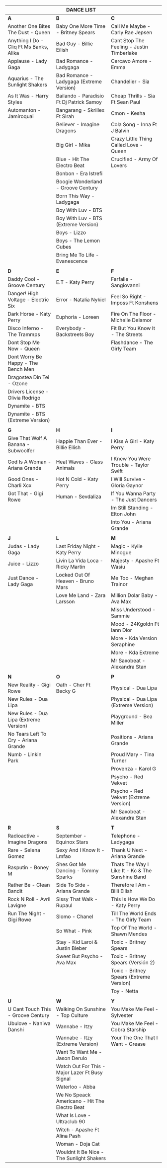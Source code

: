 |                                         | **DANCE LIST**                                  |                                                  |
|-----------------------------------------|-------------------------------------------------|--------------------------------------------------|
|             **A**                       |                 **B**                           |                       **C**                      |
| Another One Bites The Dust - Queen      | Baby One More Time - Britney Spears             | Call Me Maybe - Carly Rae Jepsen                 |
| Anything I Do - Cliq Ft Ms Banks, Alika | Bad Guy - Billie Eilish                         | Cant Stop The Feeling - Justin Timberlake        |
| Applause - Lady Gaga                    | Bad Romance - Ladygaga                          | Cercavo Amore - Emma                             |
| Aquarius - The Sunlight Shakers         | Bad Romance - Ladygaga (Extreme Version)        | Chandelier - Sia                                 |
| As It Was - Harry Styles                | Bailando - Paradisio Ft Dj Patrick Samoy        | Cheap Thrills - Sia Ft Sean Paul                 |
| Automanton - Jamiroquai                 | Bangarang - Skrillex Ft Sirah                   | Cmon - Kesha                                     |
|                                         | Believer - Imagine Dragons                      | Cola Song - Inna Ft J Balvin                     |
|                                         | Big Girl - Mika                                 | Crazy Little Thing Called Love - Queen           |
|                                         | Blue - Hit The Electro Beat                     | Crucified - Army Of Lovers                       |
|                                         | Bonbon - Era Istrefi                            |                                                  |
|                                         | Boogie Wonderland - Groove Century              |                                                  |
|                                         | Born This Way - Ladygaga                        |                                                  |
|                                         | Boy With Luv - BTS                              |                                                  |
|                                         | Boy With Luv - BTS (Extreme Version)            |                                                  |
|                                         | Boys - Lizzo                                    |                                                  |
|                                         | Boys - The Lemon Cubes                          |                                                  |
|                                         | Bring Me To Life - Evanescence                  |                                                  |
|                                         |                                                 |                                                  |
|             **D**                       |                 **E**                           |                       **F**                      |
| Daddy Cool - Groove Century             | E.T - Katy Perry                                | Farfalle - Sangiovanni                           |
| Danger! High Voltage - Electric Six     | Error - Natalia Nykiel                          | Feel So Right - Imposs Ft Konshens               |
| Dark Horse - Katy Perry                 | Euphoria - Loreen                               | Fire On The Floor - Michelle Delamor             |
| Disco Inferno - The Trammps             | Everybody - Backstreets Boy                     | Fit But You Know It - The Streets                |
| Dont Stop Me Now - Queen                |                                                 | Flashdance - The Girly Team                      |
| Dont Worry Be Happy - The Bench Men     |                                                 |                                                  |
| Dragostea Din Tei - Ozone               |                                                 |                                                  |
| Drivers License - Olivia Rodrigo        |                                                 |                                                  |
| Dynamite - BTS                          |                                                 |                                                  |
| Dynamite - BTS (Extreme Version)        |                                                 |                                                  |
|                                         |                                                 |                                                  |
|             **G**                       |                 **H**                           |                       **I**                      |
| Give That Wolf A Banana - Subwoolfer    | Happie Than Ever - Billie Eilish                | I Kiss A Girl - Katy Perry                       |
| God Is A Woman - Ariana Grande          | Heat Waves - Glass Animals                      | I Knew You Were Trouble - Taylor Swift           |
| Good Ones - Charli Xcx                  | Hot N Cold - Katy Perry                         | I Will Survive - Gloria Gaynor                   |
| Got That - Gigi Rowe                    | Human - Sevdaliza                               | If You Wanna Party - The Just Dancers            |
|                                         |                                                 | Im Still Standing - Elton John                   |
|                                         |                                                 | Into You - Ariana Grande                         |
|                                         |                                                 |                                                  |
|             **J**                       |                 **L**                           |                       **M**                      |
| Judas - Lady Gaga                       | Last Friday Night - Katy Perry                  | Magic - Kylie Minogue                            |
| Juice - Lizzo                           | Livin La Vida Loca - Ricky Martin               | Majesty - Apashe Ft Wasiu                        |
| Just Dance - Lady Gaga                  | Locked Out Of Heaven - Bruno Mars               | Me Too - Meghan Trainor                          |
|                                         | Love Me Land - Zara Larsson                     | Million Dolar Baby - Ava Max                     |
|                                         |                                                 | Miss Understood - Sammie                         |
|                                         |                                                 | Mood - 24Kgoldn Ft Iann Dior                     |
|                                         |                                                 | More - Kda Version Seraphine                     |
|                                         |                                                 | More - Kda Extreme                               |
|                                         |                                                 | Mr Saxobeat - Alexandra Stan                     |
|                                         |                                                 |                                                  |
|             **N**                       |                 **O**                           |                       **P**                      |
| New Reality - Gigi Rowe                 | Oath - Cher Ft Becky G                          | Physical - Dua Lipa                              |
| New Rules - Dua Lipa                    |                                                 | Physical - Dua Lipa (Extreme Version)            |
| New Rules - Dua Lipa (Extreme Version)  |                                                 | Playground - Bea Miller                          |
| No Tears Left To Cry - Ariana Grande    |                                                 | Positions - Ariana Grande                        |
| Numb - Linkin Park                      |                                                 | Proud Mary - Tina Turner                         |
|                                         |                                                 | Provenza - Karol G                               |
|                                         |                                                 | Psycho - Red Vekvet                              |
|                                         |                                                 | Psycho - Red Vekvet (Extreme Version)            |
|                                         |                                                 | Mr Saxobeat - Alexandra Stan                     |
|                                         |                                                 |                                                  |
|             **R**                       |                 **S**                           |                       **T**                      |
| Radioactive - Imagine Dragons           | September - Equinox Stars                       | Telephone - Ladygaga                             |
| Rare - Selena Gomez                     | Sexy And I Know It - Lmfao                      | Thank U Next - Ariana Grande                     |
| Rasputin - Boney M                      | Shes Got Me Dancing - Tommy Sparks              | Thats The Way I Like It - Kc & The Sunshine Band |
| Rather Be - Clean Bandit                | Side To Side - Ariana Grande                    | Therefore I Am - Billi Eilish                    |
| Rock N Roll - Avril Lavigne             | Sissy That Walk - Rupaul                        | This Is How We Do - Katy Perry                   |
| Run The Night - Gigi Rowe               | Slomo - Chanel                                  | Till The World Ends - The Girly Team             |
|                                         | So What - Pink                                  | Top Of The World - Shawn Mendes                  |
|                                         | Stay - Kid Laroi & Justin Bieber                | Toxic - Britney Spears                           |
|                                         | Sweet But Psycho - Ava Max                      | Toxic - Britney Spears (Versión 2)               |
|                                         |                                                 | Toxic - Britney Spears (Extreme Version)         |
|                                         |                                                 | Toy - Netta                                      |
|                                         |                                                 |                                                  |
|             **U**                       |                 **W**                           |                       **Y**                      |
| U Cant Touch This - Groove Century      | Walking On Sunshine - Top Culture               | You Make Me Feel - Sylvester                     |
| Ubulove - Naniwa Danshi                 | Wannabe - Itzy                                  | You Make Me Feel - Cobra Starship                |
|                                         | Wannabe - Itzy (Extreme Version)                | Your The One That I Want - Grease                |
|                                         | Want To Want Me - Jason Derulo                  |                                                  |
|                                         | Watch Out For This - Major Lazer Ft Busy Signal |                                                  |
|                                         | Waterloo - Abba                                 |                                                  |
|                                         | We No Speack Americano - Hit The Electro Beat   |                                                  |
|                                         | What Is Love - Ultraclub 90                     |                                                  |
|                                         | Witch - Apashe Ft Alina Pash                    |                                                  |
|                                         | Woman - Doja Cat                                |                                                  |
|                                         | Wouldnt It Be Nice - The Sunlight Shakers       |                                                  |
